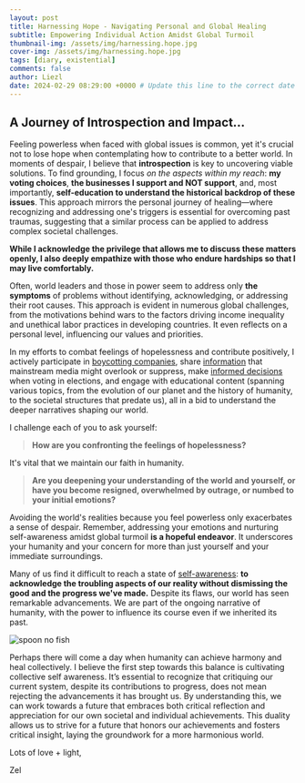 ```yaml
---
layout: post
title: Harnessing Hope - Navigating Personal and Global Healing
subtitle: Empowering Individual Action Amidst Global Turmoil
thumbnail-img: /assets/img/harnessing.hope.jpg
cover-img: /assets/img/harnessing.hope.jpg
tags: [diary, existential]
comments: false
author: Liezl
date: 2024-02-29 08:29:00 +0000 # Update this line to the correct date and time
---
```

## A Journey of Introspection and Impact...
Feeling powerless when faced with global issues is common, yet it's crucial not to lose hope when contemplating how to contribute to a better world. In moments of despair, I believe that **introspection** is key to uncovering viable solutions. To find grounding, I focus _on the aspects within my reach_: **my voting choices**, **the businesses I support and NOT support**, and, most importantly, **self-education to understand the historical backdrop of these issues**. This approach mirrors the personal journey of healing—where recognizing and addressing one's triggers is essential for overcoming past traumas, suggesting that a similar process can be applied to address complex societal challenges.

**While I acknowledge the privilege that allows me to discuss these matters openly, I also deeply empathize with those who endure hardships so that I may live comfortably.**

Often, world leaders and those in power seem to address only **the symptoms** of problems without identifying, acknowledging, or addressing their root causes. This approach is evident in numerous global challenges, from the motivations behind wars to the factors driving income inequality and unethical labor practices in developing countries. It even reflects on a personal level, influencing our values and priorities.

In my efforts to combat feelings of hopelessness and contribute positively, I actively participate in [boycotting companies](https://www.ethicalconsumer.org/ethicalcampaigns/boycotts), share [information](https://en.wikipedia.org/wiki/Self-immolation_of_Aaron_Bushnell) that mainstream media might overlook or suppress, make [informed decisions](https://www.usa.gov/voter-research) when voting in elections, and engage with educational content (spanning various topics, from the evolution of our planet and the history of humanity, to the societal structures that predate us), all in a bid to understand the deeper narratives shaping our world.

I challenge each of you to ask yourself: 
> **How are you confronting the feelings of hopelessness?** 

It's vital that we maintain our faith in humanity. 
> **Are you deepening your understanding of the world and yourself, or have you become resigned, overwhelmed by outrage, or numbed to your initial emotions?** 

Avoiding the world's realities because you feel powerless only exacerbates a sense of despair. Remember, addressing your emotions and nurturing self-awareness amidst global turmoil **is a hopeful endeavor**. It underscores your humanity and your concern for more than just yourself and your immediate surroundings.

Many of us find it difficult to reach a state of [self-awareness](https://journals.sagepub.com/doi/10.1177/1052562921990065): **to acknowledge the troubling aspects of our reality without dismissing the good and the progress we've made.** Despite its flaws, our world has seen remarkable advancements. We are part of the ongoing narrative of humanity, with the power to influence its course even if we inherited its past.

<div class="self.healing_radiates">
    <img src="{{ '/assets/img/self.healing_radiates.jpg' | prepend: site.baseurl }}" alt="spoon no fish">
</div>

Perhaps there will come a day when humanity can achieve harmony and heal collectively. I believe the first step towards this balance is cultivating collective self awareness. It’s essential to recognize that critiquing our current system, despite its contributions to progress, does not mean rejecting the advancements it has brought us. By understanding this, we can work towards a future that embraces both critical reflection and appreciation for our own societal and individual achievements. This duality allows us to strive for a future that honors our achievements and fosters critical insight, laying the groundwork for a more harmonious world.

Lots of love + light, 

Zel
